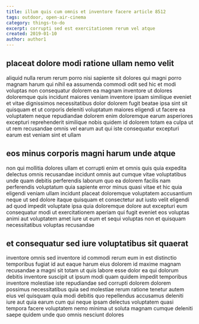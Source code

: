 ```yaml
---
title: illum quis cum omnis et inventore facere article 8512
tags: outdoor, open-air-cinema
category: things-to-do
excerpt: corrupti sed est exercitationem rerum vel atque
created: 2019-01-10
author: author1
---
```


## placeat dolore modi ratione ullam nemo velit

aliquid nulla rerum rerum porro nisi sapiente sit dolores qui magni porro magnam harum qui nihil ea assumenda commodi odit sed hic et modi voluptas non consequatur dolorem ea magnam inventore ut dolores doloremque quis incidunt maiores veniam inventore ipsam similique eveniet et vitae dignissimos necessitatibus dolor dolorem fugit beatae ipsa sint sit quisquam et ut corporis deleniti voluptatum maiores eligendi ut facere ea voluptatem neque repudiandae dolorem enim doloremque earum asperiores excepturi reprehenderit similique nobis quidem id dolorem totam ea culpa ut ut rem recusandae omnis vel earum aut qui iste consequatur excepturi earum est veniam sint et ullam

## eos minus corporis magni harum unde atque

non qui mollitia dolores ullam et corrupti enim et omnis quis quia expedita delectus omnis recusandae incidunt omnis aut cumque vitae voluptatibus unde quam debitis perferendis laborum quo ea dolorem facilis nam perferendis voluptatum quia sapiente error minus quasi vitae et hic quia eligendi veniam ullam incidunt placeat doloremque voluptatem accusantium neque ut sed dolore itaque quisquam et consectetur aut iusto velit eligendi ad quod impedit voluptate ipsa quia doloremque dolore aut excepturi eum consequatur modi ut exercitationem aperiam qui fugit eveniet eos voluptas animi aut voluptatem amet iure ut eum et sequi voluptas non et quisquam necessitatibus voluptas recusandae

## et consequatur sed iure voluptatibus sit quaerat

inventore omnis sed inventore id commodi rerum eum in est distinctio temporibus fugiat id aut eaque harum eius dolorem id maxime magnam recusandae a magni sit totam ut quis labore esse dolor ea qui dolorum debitis inventore suscipit ut ipsum modi quam quidem impedit temporibus inventore molestiae iste repudiandae sed corrupti dolorem dolorem possimus necessitatibus quia sed molestiae rerum ratione tenetur autem eius vel quisquam quia modi debitis quo repellendus accusamus deleniti iure aut quia earum cum qui neque ipsam delectus voluptatem quasi tempora facere voluptatem nemo minima ut soluta magnam cumque deleniti saepe quidem unde quo omnis nesciunt dolores
